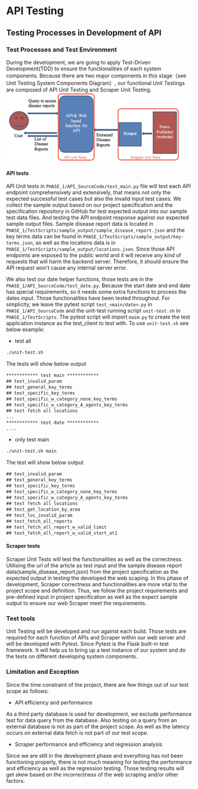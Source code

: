 [//]: # ( 3.1. API	Testing D2)
# API Testing

[//]: # ( • Describe	the	testing	processes	used	in	the	development	of API,	referring	to	the	data	and	scripts	included	in	Phase_1	folder.	This	should	describe	your testing	environment	and/or tools	used,	and	limitation e.g.	things	that	are	not	tested.	Describe	your testing	process	i.e.	how	your	team	conducts	testing using	the	test	data	e.g.	in	which	order	and	an overview	of	test	cases,	testing	data	and	testing	results.)
## Testing Processes in Development of API
### Test Processes and Test Environment
During the development, we are going to apply Test-Driven Development(TDD) to ensure the functionalities of each system components. 
Because there are two major components in this stage（see Unit Testing System Components Diagram）, our functional Unit Testings are composed of API Unit Testing and Scraper Unit Testing.
 ![Unit Testing System Components Diagram](testing-components.png "Unit Testing")
#### API tests
API Unit tests in `PHASE_1/API_SourceCode/test_main.py` file will test each API endpoint comprehensively and extensively, that means not only the expected successful test cases but also the invalid input test cases. We collect the sample output based on our project specification and the specification repository in GitHub for test expected output into our sample test data files.  And testing the API endpoint response against our expected sample output files. Sample disease report data is located in `PHASE_1/TestScripts/sample_output/sample_disease_report.json` and the key terms data can be found in `PHASE_1/TestScripts/sample_output/key-terms.json`, as well as the locations data is in `PHASE_1/TestScripts/sample_output/locations.json`. Since those API endpoints are exposed to the public world and it will receive any kind of requests that will harm the backend server. Therefore, it should ensure the API request won't cause any internal server error.

We also test our date helper functions, those tests are in the `PHASE_1/API_SourceCode/test_date.py`. Because the start date and end date has special requirements, so it needs some extra functions to process the dates input. Those functionalities have been tested throughout.
For simplicity, we leave the pytest script `test_<main/date>.py` in `PHASE_1/API_SourceCode` and the unit-test running script `unit-test.sh` in `PHASE_1/TestScripts`. The pytest script will import `maim.py` to create the test application instance as the test_client to test with.
To use `unit-test.sh` see below example:
  * test all
  ```bash
  ./unit-test.sh
  ```
  The tests will show below output
  ```
  ************ test main ************
## test_invalid_param
## test_general_key_terms
## test_specific_key_terms
## test_specific_w_category_none_key_terms
## test_specific_w_category_A_agents_key_terms
## test fetch all locations
...
************ test date ************
....
 ```
 * only test main
  ```bash
  ./unit-test.sh main
  ```
  The test will show below output
  ```
  ## test_invalid_param
  ## test_general_key_terms
  ## test_specific_key_terms
  ## test_specific_w_category_none_key_terms
  ## test_specific_w_category_A_agents_key_terms
  ## test fetch all locations
  ## test_get_location_by_area
  ## test_loc_invalid_param
  ## test_fetch_all_reports
  ## test_fetch_all_report_w_valid_limit
  ## test_fetch_all_report_w_valid_start_at1
  ```

#### Scraper tests
Scraper Unit Tests will test the functionalities as well as the correctness. Utilising the url of the article as test input and the sample disease report data(sample_disease_report.json) from the project specification as the expected output in testing the developed the web scaping. In this phase of development, Scraper correctness and functionalities are more vital to the project scope and definition. Thus, we follow the project requirements and pre-defined input in project specification as well as the expect sample output to ensure our web Scraper meet the requirements.

### Test tools
 Unit Testing will be developed and run against each build. Those tests are required for each function of APIs and Scraper within our web server and will be developed with Pytest. Since Pytest is the Flask built-in test framework. It will help us to bring up a test instance of our system and do the tests on different developing system components.

### Limitation and Exception 
 Since the time constraint of the project, there are few things out of our test scope as follows:
 * API efficiency and performance

 As a third party database is used for development, we exclude performance test for data query from the database. Also testing on a query from an external database is not as part of the project scope. As well as the latency occurs on external data fetch is not part of our test scope.
 * Scraper performance and efficiency and regression analysis
 
 Since we are still in the development phase and everything has not been functioning properly, there is not much meaning for testing the performance and efficiency as well as the regression testing. Those testing results will get skew based on the incorrectness of the web scraping and/or other factors.


[//]: # ( • Describe	the	output	of	testing	and	what	actions	you	took to	improve	the	test results. At	D2	your	Phase_1/TestScripts	folder	should	contain:)
[//]: # (1. Test	input	files	)
[//]: # (2. Test	configuration	files	if	any)	
[//]: # (3. Result	files	if	any)
[//]: # (4. Software	or	scripts	used	during	testing	if	any)






















[//]: # (3.2. Platform Testing D4)
[//]: # (• Describe	the	testing	processes	used	in	the development of	the	platform.	You	may	include	a	sub-folder	in	Phase_2	folder	to	include	any	data,	scripts	you	used	to	test	the	platform. • Describe	the	output	of	testing	and	what	actions	you	took	to	improve	the	test results.)
